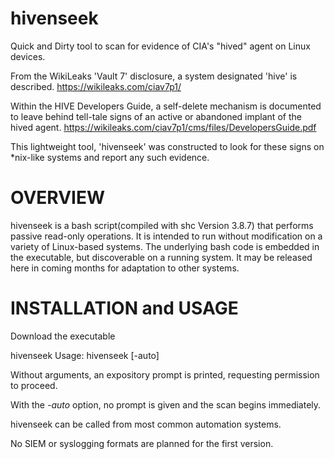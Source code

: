 # hivenseek
Quick and Dirty tool to scan for evidence of CIA's "hived" agent on Linux devices.

From the WikiLeaks 'Vault 7' disclosure, a system designated 'hive' is described.
https://wikileaks.com/ciav7p1/

Within the HIVE Developers Guide, a self-delete mechanism is documented to leave behind tell-tale signs of an active or abandoned implant of the hived agent.
https://wikileaks.com/ciav7p1/cms/files/DevelopersGuide.pdf

This lightweight tool, 'hivenseek' was constructed to look for these signs on \*nix-like systems and report any such evidence.


# OVERVIEW
hivenseek is a bash script(compiled with shc Version 3.8.7) that performs passive read-only operations. It is intended to run without modification on a variety of Linux-based systems.   The underlying bash code is embedded in the executable, but discoverable on a running system.  It may be released here in coming months for adaptation to other systems.

# INSTALLATION and USAGE
Download the executable

hivenseek Usage: hivenseek [-auto] 

Without arguments, an expository prompt is printed, requesting permission to proceed.

With the *-auto* option, no prompt is given and the scan begins immediately.




hivenseek can be called from most common automation systems.

No SIEM or syslogging formats are planned for the first version.

